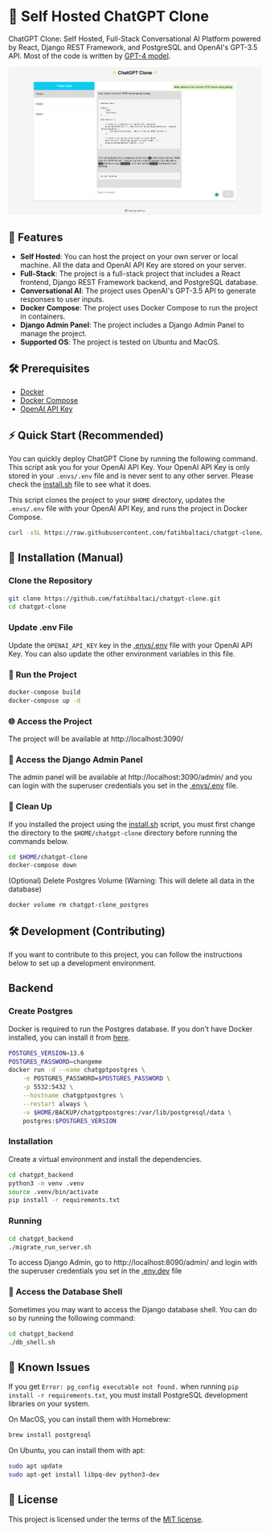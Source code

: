 # 🤖 Self Hosted ChatGPT Clone

ChatGPT Clone: Self Hosted, Full-Stack Conversational AI Platform powered by React, Django REST Framework, and PostgreSQL and OpenAI's GPT-3.5 API. Most of the code is written by [GPT-4 model](https://openai.com/product/gpt-4). 

<p align="center">
<img src="assets/chatgpt_clone_overview.png" alt="ChatGPT Clone - It uses GPT-3.5 to generate responses to messages." />
</p>

## 🚀 Features

- **Self Hosted**: You can host the project on your own server or local machine. All the data and OpenAI API Key are stored on your server.
- **Full-Stack**: The project is a full-stack project that includes a React frontend, Django REST Framework backend, and PostgreSQL database.
- **Conversational AI**: The project uses OpenAI's GPT-3.5 API to generate responses to user inputs.
- **Docker Compose**: The project uses Docker Compose to run the project in containers.
- **Django Admin Panel**: The project includes a Django Admin Panel to manage the project.
- **Supported OS**: The project is tested on Ubuntu and MacOS.


## 🛠 Prerequisites

- [Docker](https://docs.docker.com/get-docker/)
- [Docker Compose](https://docs.docker.com/compose/install/)
- [OpenAI API Key](https://platform.openai.com/account/api-keys)

## ⚡️ Quick Start (Recommended)

You can quickly deploy ChatGPT Clone by running the following command. This script ask you for your OpenAI API Key. Your OpenAI API Key is only stored in your `.envs/.env` file and is never sent to any other server. Please check the [install.sh](./install.sh) file to see what it does.

This script clones the project to your `$HOME` directory, updates the `.envs/.env` file with your OpenAI API Key, and runs the project in Docker Compose.

```bash
curl -sSL https://raw.githubusercontent.com/fatihbaltaci/chatgpt-clone/main/install.sh | bash
```

## 🔧 Installation (Manual)

### Clone the Repository

```bash
git clone https://github.com/fatihbaltaci/chatgpt-clone.git
cd chatgpt-clone
```

### Update .env File

Update the `OPENAI_API_KEY` key in the [.envs/.env](.envs/.env) file with your OpenAI API Key. You can also update the other environment variables in this file.

### 🚀 Run the Project

```bash
docker-compose build
docker-compose up -d
```

### 🌐 Access the Project

The project will be available at http://localhost:3090/

### 🧐 Access the Django Admin Panel

The admin panel will be available at http://localhost:3090/admin/ and you can login with the superuser credentials you set in the [.envs/.env](.envs/.env) file.

### 🧹 Clean Up

If you installed the project using the [install.sh](./install.sh) script, you must first change the directory to the `$HOME/chatgpt-clone` directory before running the commands below.

```bash
cd $HOME/chatgpt-clone
docker-compose down
```

(Optional) Delete Postgres Volume (Warning: This will delete all data in the database)

```bash
docker volume rm chatgpt-clone_postgres
```

## 🛠 Development (Contributing)

If you want to contribute to this project, you can follow the instructions below to set up a development environment.
## Backend

### Create Postgres

Docker is required to run the Postgres database. If you don't have Docker installed, you can install it from [here](https://docs.docker.com/get-docker/).

```bash
POSTGRES_VERSION=13.6
POSTGRES_PASSWORD=changeme
docker run -d --name chatgptpostgres \
    -e POSTGRES_PASSWORD=$POSTGRES_PASSWORD \
    -p 5532:5432 \
    --hostname chatgptpostgres \
    --restart always \
    -v $HOME/BACKUP/chatgptpostgres:/var/lib/postgresql/data \
    postgres:$POSTGRES_VERSION
```


### Installation

Create a virtual environment and install the dependencies.

```bash
cd chatgpt_backend
python3 -m venv .venv
source .venv/bin/activate
pip install -r requirements.txt
```

### Running

```bash
cd chatgpt_backend
./migrate_run_server.sh
```

To access Django Admin, go to http://localhost:8090/admin/ and login with the superuser credentials you set in the [.env.dev](.envs/.env.dev) file

### 🐘 Access the Database Shell

Sometimes you may want to access the Django database shell. You can do so by running the following command:

```bash
cd chatgpt_backend
./db_shell.sh
```


## 🐛 Known Issues

If you get `Error: pg_config executable not found.` when running `pip install -r requirements.txt`, you must install  PostgreSQL development libraries on your system. 

On MacOS, you can install them with Homebrew:

```bash
brew install postgresql
```

On Ubuntu, you can install them with apt:

```bash
sudo apt update
sudo apt-get install libpq-dev python3-dev
```

## 📄 License

This project is licensed under the terms of the [MIT license](./LICENSE).
